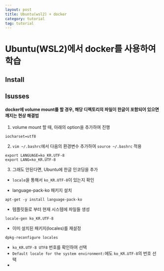 ```yaml
---
layout: post
title: Ubuntu(wsl2) + docker
category: tutorial
tag: tutorial
---
```


# Ubuntu(WSL2)에서 docker를 사용하여 학습

## Install



## Isusses

#### docker에 volume mount를 할 경우, 해당 디렉토리의 파일이 한글이 포함되어 있으면 깨지는 현상 해결법

1. volume mount 할 때, 아래의 option을 추가하여 진행
```
iocharset=utf8
```
2. `vim ~/.bashrc`에서 다음의 환경변수 추가하여 `source ~/.bashrc` 적용
```
export LANGUAGE=ko_KR.UTF-8
export LANG=ko_KR.UTF-8 
```

3. 그래도 안된다면, Ubuntu에 한글 인코딩을 추가

* `locale`을 통해서 `ko_KR.UTF-8`이 있는지 확인

* language-pack-ko 패키지 설치
```
apt-get -y install language-pack-ko
```

* 템플릿들로 부터 현재 시스템에 파일들 생성 
```
locale-gen ko_KR.UTF-8
```

* 이미 설치된 패키지(locales)를 재설정 
```
dpkg-reconfigure locales
```

* `ko_KR.UTF-8 UTF8` 번호를 확인하여 선택
* `Default locale for the system environment:`에도 `ko_KR.UTF-8`의 번호 선택
* 

